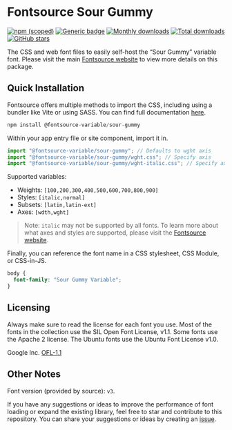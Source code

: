 # Fontsource Sour Gummy

[![npm (scoped)](https://img.shields.io/npm/v/@fontsource-variable/sour-gummy?color=brightgreen)](https://www.npmjs.com/package/@fontsource-variable/sour-gummy) [![Generic badge](https://img.shields.io/badge/fontsource-passing-brightgreen)](https://github.com/fontsource/fontsource) [![Monthly downloads](https://badgen.net/npm/dm/@fontsource-variable/sour-gummy)](https://github.com/fontsource/fontsource) [![Total downloads](https://badgen.net/npm/dt/@fontsource-variable/sour-gummy)](https://github.com/fontsource/fontsource) [![GitHub stars](https://img.shields.io/github/stars/fontsource/fontsource.svg?style=social&label=Star)](https://github.com/fontsource/fontsource/stargazers)

The CSS and web font files to easily self-host the “Sour Gummy” variable font. Please visit the main [Fontsource website](https://fontsource.org/fonts/sour-gummy) to view more details on this package.

## Quick Installation

Fontsource offers multiple methods to import the CSS, including using a bundler like Vite or using SASS. You can find full documentation [here](https://fontsource.org/docs/getting-started/introduction).

```javascript
npm install @fontsource-variable/sour-gummy
```

Within your app entry file or site component, import it in.

```javascript
import "@fontsource-variable/sour-gummy"; // Defaults to wght axis
import "@fontsource-variable/sour-gummy/wght.css"; // Specify axis
import "@fontsource-variable/sour-gummy/wght-italic.css"; // Specify axis and style
```

Supported variables:
- Weights: `[100,200,300,400,500,600,700,800,900]`
- Styles: `[italic,normal]`
- Subsets: `[latin,latin-ext]`
- Axes: `[wdth,wght]`

> Note: `italic` may not be supported by all fonts. To learn more about what axes and styles are supported, please visit the [Fontsource website](https://fontsource.org/fonts/sour-gummy).

Finally, you can reference the font name in a CSS stylesheet, CSS Module, or CSS-in-JS.

```css
body {
  font-family: "Sour Gummy Variable";
}
```

## Licensing
Always make sure to read the license for each font you use. Most of the fonts in the collection use the SIL Open Font License, v1.1. Some fonts use the Apache 2 license. The Ubuntu fonts use the Ubuntu Font License v1.0.

Google Inc.
[OFL-1.1](http://scripts.sil.org/OFL)

## Other Notes
Font version (provided by source): `v3`.

If you have any suggestions or ideas to improve the performance of font loading or expand the existing library, feel free to star and contribute to this repository. You can share your suggestions or ideas by creating an [issue](https://github.com/fontsource/fontsource/issues).